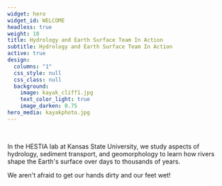 ```yaml
---
widget: hero
widget_id: WELCOME
headless: true
weight: 10
title: Hydrology and Earth Surface Team In Action
subtitle: Hydrology and Earth Surface Team In Action
active: true
design:
  columns: "1"
  css_style: null
  css_class: null
  background:
    image: kayak_cliff1.jpg
    text_color_light: true
    image_darken: 0.75
hero_media: kayakphoto.jpg
---
```

<br>

In the HESTIA lab at Kansas State University, we study aspects of hydrology, sediment transport, and geomorphology to learn how rivers shape the Earth's surface over days to thousands of years.

We aren't afraid to get our hands dirty and our feet wet!
